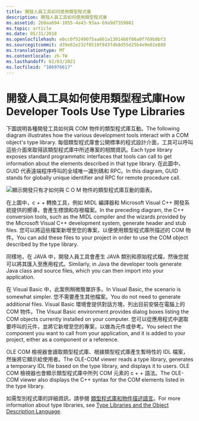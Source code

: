 ```yaml
---
title: 開發人員工具如何使用類型程式庫
description: 開發人員工具如何使用類型程式庫
ms.assetid: 260aa694-1055-4a43-93aa-69a9d7359881
ms.topic: article
ms.date: 05/31/2018
ms.openlocfilehash: e0cc0f5249075aa861a1301466f86a0f769b8bf3
ms.sourcegitcommit: d39e82e232f6510f843fdb8d55d25b4e9e02e880
ms.translationtype: MT
ms.contentlocale: zh-TW
ms.lasthandoff: 02/03/2021
ms.locfileid: "106976617"
---
```

# <a name="how-developer-tools-use-type-libraries"></a><span data-ttu-id="9dd69-103">開發人員工具如何使用類型程式庫</span><span class="sxs-lookup"><span data-stu-id="9dd69-103">How Developer Tools Use Type Libraries</span></span>

<span data-ttu-id="9dd69-104">下圖說明各種開發工具如何與 COM 物件的類型程式庫互動。</span><span class="sxs-lookup"><span data-stu-id="9dd69-104">The following diagram illustrates how the various development tools interact with a COM object's type library.</span></span> <span data-ttu-id="9dd69-105">每個類型程式庫會公開標準的程式設計介面，工具可以呼叫這些介面來取得該類型程式庫中所述專案的相關資訊。</span><span class="sxs-lookup"><span data-stu-id="9dd69-105">Each type library exposes standard programmatic interfaces that tools can call to get information about the elements described in that type library.</span></span> <span data-ttu-id="9dd69-106">在此圖中，GUID 代表遠端程序呼叫的全域唯一識別碼和 RPC。</span><span class="sxs-lookup"><span data-stu-id="9dd69-106">In this diagram, GUID stands for globally unique identifier and RPC for remote procedure call.</span></span>

![顯示開發只有才如何與 C O M 物件的類型程式庫互動的圖表。](images/09983c96-3f01-4ad5-8d3e-12b8ed28c35d.png)

<span data-ttu-id="9dd69-108">在上圖中，c + + 轉換工具，例如 MIDL 編譯器和 Microsoft Visual C++ 開發系統提供的嚮導，會產生標頭和存根檔案。</span><span class="sxs-lookup"><span data-stu-id="9dd69-108">In the preceding diagram, the C++ conversion tools, such as the MIDL compiler and the wizards provided by the Microsoft Visual C++ development system, generate header and stub files.</span></span> <span data-ttu-id="9dd69-109">您可以將這些檔案新增至您的專案，以便使用類型程式庫所描述的 COM 物件。</span><span class="sxs-lookup"><span data-stu-id="9dd69-109">You can add these files to your project in order to use the COM object described by the type library.</span></span>

<span data-ttu-id="9dd69-110">同樣地，在 JAVA 中，開發人員工具會產生 JAVA 類別和原始程式檔，然後您就可以將其匯入至應用程式。</span><span class="sxs-lookup"><span data-stu-id="9dd69-110">Similarly, in Java the developer tools generate Java class and source files, which you can then import into your application.</span></span>

<span data-ttu-id="9dd69-111">在 Visual Basic 中，此案例稍微簡單許多。</span><span class="sxs-lookup"><span data-stu-id="9dd69-111">In Visual Basic, the scenario is somewhat simpler.</span></span> <span data-ttu-id="9dd69-112">您不需要產生其他檔案。</span><span class="sxs-lookup"><span data-stu-id="9dd69-112">You do not need to generate additional files.</span></span> <span data-ttu-id="9dd69-113">Visual Basic 環境會提供對話方塊，列出目前安裝在電腦上的 COM 物件。</span><span class="sxs-lookup"><span data-stu-id="9dd69-113">The Visual Basic environment provides dialog boxes listing the COM objects currently installed on your computer.</span></span> <span data-ttu-id="9dd69-114">您可以從應用程式中選取要呼叫的元件，並將它新增至您的專案，以做為元件或參考。</span><span class="sxs-lookup"><span data-stu-id="9dd69-114">You select the component you want to call from your application, and it is added to your project, either as a component or a reference.</span></span>

<span data-ttu-id="9dd69-115">OLE COM 檢視器會讀取類型程式庫、根據類型程式庫產生暫時性的 IDL 檔案，然後將它顯示給使用者。</span><span class="sxs-lookup"><span data-stu-id="9dd69-115">The OLE-COM viewer reads a type library, generates a temporary IDL file based on the type library, and displays it to users.</span></span> <span data-ttu-id="9dd69-116">OLE COM 檢視器也會顯示類型程式庫中所列 COM 元素的 c + + 語法。</span><span class="sxs-lookup"><span data-stu-id="9dd69-116">The OLE-COM viewer also displays the C++ syntax for the COM elements listed in the type library.</span></span>

<span data-ttu-id="9dd69-117">如需型別程式庫的詳細資訊，請參閱 [類型程式庫和物件描述語言](/previous-versions/windows/desktop/automat/type-libraries-and-the-object-description-language)。</span><span class="sxs-lookup"><span data-stu-id="9dd69-117">For more information about type libraries, see [Type Libraries and the Object Description Language](/previous-versions/windows/desktop/automat/type-libraries-and-the-object-description-language).</span></span>

 

 